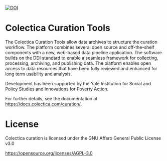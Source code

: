 [![DOI](https://zenodo.org/badge/140463778.svg)](https://zenodo.org/badge/latestdoi/140463778)

# Colectica Curation Tools

The Colectica Curation Tools allow data archives to structure the curation workflow. 
The platform combines several open source and off-the-shelf components with a new,
web-based data pipeline application. The software builds on the DDI standard to
enable a seamless framework for collecting, processing, archiving, and
publishing data. The platform enables open access to data resources that have
been fully reviewed and enhanced for long term usability and analysis.

Development has been supported by the Yale Institution for Social and Policy
Studies and Innovations for Poverty Action.

For further details, see the documentation at https://docs.colectica.com/curation/.

# License
Colectica curation is licensed under the GNU Affero General Public License v3.0

https://opensource.org/licenses/AGPL-3.0

